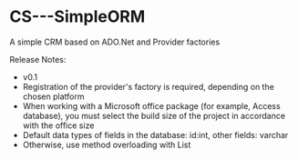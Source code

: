 # CS---SimpleORM
A simple CRM based on ADO.Net and Provider factories

Release Notes:
- v0.1
- Registration of the provider's factory is required, depending on the chosen platform
- When working with a Microsoft office package (for example, Access database), you must select the build size of the project in accordance with the office size
- Default data types of fields in the database: id:int, other fields: varchar
- Otherwise, use method overloading with List<DbParametr>

